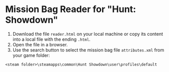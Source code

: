 # Mission Bag Reader for "Hunt: Showdown"

1. Download the file `reader.html` on your local machine or copy its content into a local file with the ending `.html`.
2. Open the file in a browser.
3. Use the search button to select the mission bag file `attributes.xml` from your game folder:
```
<steam folder>\steamapps\common\Hunt Showdown\user\profiles\default
```